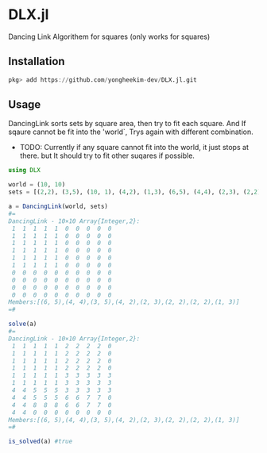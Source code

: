 # DLX.jl
Dancing Link Algorithem for squares (only works for squares) 

## Installation

```julia
pkg> add https://github.com/yongheekim-dev/DLX.jl.git
```

## Usage
DancingLink sorts sets by square area, then try to fit each square. 
And If sqaure cannot be fit into the 'world`, Trys again with different combination. 
* TODO: Currently if any square cannot fit into the world, it just stops at there. but It should try to fit other suqares if possible.   

``` julia
using DLX

world = (10, 10)
sets = [(2,2), (3,5), (10, 1), (4,2), (1,3), (6,5), (4,4), (2,3), (2,2)]

a = DancingLink(world, sets)
#=
DancingLink - 10×10 Array{Integer,2}:
 1  1  1  1  1  0  0  0  0  0
 1  1  1  1  1  0  0  0  0  0
 1  1  1  1  1  0  0  0  0  0
 1  1  1  1  1  0  0  0  0  0
 1  1  1  1  1  0  0  0  0  0
 1  1  1  1  1  0  0  0  0  0
 0  0  0  0  0  0  0  0  0  0
 0  0  0  0  0  0  0  0  0  0
 0  0  0  0  0  0  0  0  0  0
 0  0  0  0  0  0  0  0  0  0
Members:[(6, 5),(4, 4),(3, 5),(4, 2),(2, 3),(2, 2),(2, 2),(1, 3)] 
=#

solve(a)
#=
DancingLink - 10×10 Array{Integer,2}:
 1  1  1  1  1  2  2  2  2  0
 1  1  1  1  1  2  2  2  2  0
 1  1  1  1  1  2  2  2  2  0
 1  1  1  1  1  2  2  2  2  0
 1  1  1  1  1  3  3  3  3  3
 1  1  1  1  1  3  3  3  3  3
 4  4  5  5  5  3  3  3  3  3
 4  4  5  5  5  6  6  7  7  0
 4  4  8  8  8  6  6  7  7  0
 4  4  0  0  0  0  0  0  0  0
Members:[(6, 5),(4, 4),(3, 5),(4, 2),(2, 3),(2, 2),(2, 2),(1, 3)]
=#

is_solved(a) #true

```
